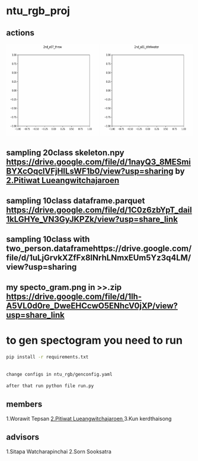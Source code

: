 # ntu_rgb_proj

## actions
<img src="https://github.com/Augustus2011/ntu_rgb_proj/blob/v2/ex_animation/2nd_a07_throw.gif" width="250" height="250"/>
<img src="https://github.com/Augustus2011/ntu_rgb_proj/blob/v2/ex_animation/2nd_a01_drinkwater.gif" width="250" height="250"/>

## sampling 20class skeleton.npy https://drive.google.com/file/d/1nayQ3_8MESmiBYXcOqclVFjHILsWF1b0/view?usp=sharing by <a href='https://github.com/PitiwatL'> 2.Pitiwat Lueangwitchajaroen <a/>
## sampling 10class dataframe.parquet https://drive.google.com/file/d/1C0z6zbYpT_daiI1kLGHYe_VN3GyJKPZk/view?usp=share_link 
## sampling 10class with two_person.dataframehttps://drive.google.com/file/d/1uLjGrvkXZfFx8lNrhLNmxEUm5Yz3q4LM/view?usp=sharing

## my specto_gram.png in >>.zip https://drive.google.com/file/d/1lh-A5VL0d0re_DweEHCcwO5ENhcV0jXP/view?usp=share_link

# to gen spectogram you need to run

```bash
pip install -r requirements.txt
```


```bash

change configs in ntu_rgb/genconfig.yaml


```

```bash
after that run python file run.py
```


## members
1.Worawit Tepsan
<a href='https://github.com/PitiwatL'> 2.Pitiwat Lueangwitchajaroen <a/>
3.Kun kerdthaisong

## advisors
1.Sitapa Watcharapinchai
2.Sorn Sooksatra
